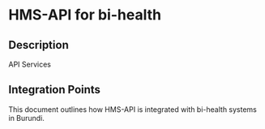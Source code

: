# HMS-API for bi-health

## Description

API Services

## Integration Points

This document outlines how HMS-API is integrated with bi-health systems in Burundi.
